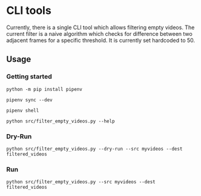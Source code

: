# CLI tools

Currently, there is a single CLI tool which allows filtering empty videos.
The current filter is a naive algorithm which checks for difference between two adjacent frames for a specific threshold.
It is currently set hardcoded to 50.

## Usage

### Getting started
`python -m pip install pipenv`

`pipenv sync --dev`

`pipenv shell`

`python src/filter_empty_videos.py --help`

### Dry-Run

`python src/filter_empty_videos.py --dry-run --src myvideos --dest filtered_videos`

### Run

`python src/filter_empty_videos.py --src myvideos --dest filtered_videos`
